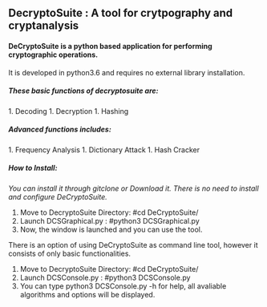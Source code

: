 <h2>DecryptoSuite : A tool for crytpography and cryptanalysis</h2>

<h4>DeCryptoSuite is a python based application for performing cryptographic operations.</h4>
It is developed in python3.6 and requires no external library installation.

<h5>These basic functions of decryptosuite are:</h5>
  1.  Decoding
  1.  Decryption
  1.  Hashing
  
<h5>Advanced functions includes:</h5>
  1. Frequency Analysis
  1. Dictionary Attack
  1. Hash Cracker

<h5>How to Install:</h5>

_You can install it through gitclone or Download it._
_There is no need to install and configure DeCryptoSuite._

  1. Move to DecryptoSuite Directory: #cd DeCryptoSuite/
  1. Launch DCSGraphical.py : #python3 DCSGraphical.py
  1. Now, the window is launched and you can use the tool.

There is an option of using DeCryptoSuite as command line tool, however it consists of only basic functionalities.

  1. Move to DecryptoSuite Directory: #cd DeCryptoSuite/
  1. Launch DCSConsole.py : #python3 DCSConsole.py
  1. You can type python3 DCSConsole.py -h for help, all avaliable algorithms and options will be displayed.
